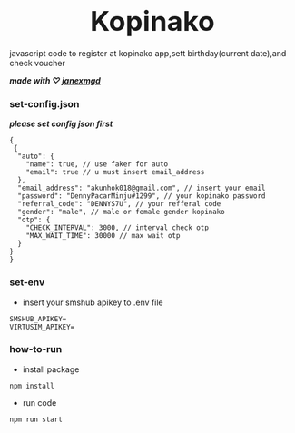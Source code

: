 <h1 align="center"><font size="9">Kopinako</font></h1>

<p>javascript code to register at kopinako app,sett birthday(current date),and check voucher</p>

**_made with ♡
<a href="https://www.facebook.com/janexmgd" >janexmgd</a>_**

### set-config.json

**_please set config json first_**

```
{
 {
  "auto": {
    "name": true, // use faker for auto
    "email": true // u must insert email_address
  },
  "email_address": "akunhok018@gmail.com", // insert your email
  "password": "DennyPacarMinju#1299", // your kopinako password
  "referral_code": "DENNYS7U", // your refferal code
  "gender": "male", // male or female gender kopinako
  "otp": {
    "CHECK_INTERVAL": 3000, // interval check otp
    "MAX_WAIT_TIME": 30000 // max wait otp
  }
}
}
```

### set-env

- insert your smshub apikey to .env file

```
SMSHUB_APIKEY=
VIRTUSIM_APIKEY=
```

### how-to-run

- install package

```
npm install
```

- run code

```
npm run start
```
